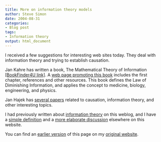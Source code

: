 ```yaml
---
title: More on information theory models
author: Steve Simon
date: 2004-08-31
categories:
- Blog post
tags:
- Information theory
output: html_document
---
```

I received a few suggestions for interesting web sites today. They deal
with information theory and trying to establish causation.

Jan Kahre has written a book, The Mathematical Theory of Information
[\[BookFinder4U
link\]](http://www.bookfinder4u.com/detail/1402070640.html). A [web page
promoting this book](http://www.matheory.info/) includes the first
chapter, references and other resources. This book defines the Law of
Diminishing Information, and applies the concept to medicine, biology,
engineering, and physics.

Jan Hajek has [several papers](http://webm91e7.im1.net/hajek/) related
to causation, information theory, and other interesting topics.

I had previously written about [information theory](information.html) on
this weblog, and I have a [simple
definition](www.childrensmercy.org/definitions/entropy.htm) and a [more
elaborate discussion](../model/InfoModel.htm) elsewhere on this website.

You can find an [earlier version](http://www.pmean.com/04/information1.html) of this page on my [original website](http://www.pmean.com/original_site.html).
